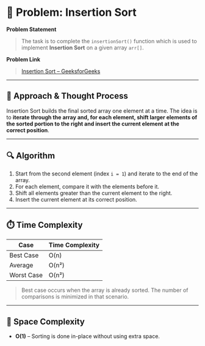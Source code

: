 # 🧮 Problem: Insertion Sort

**Problem Statement**  
> The task is to complete the `insertionSort()` function which is used to implement **Insertion Sort** on a given array `arr[]`.

**Problem Link**  
> [Insertion Sort – GeeksforGeeks](https://www.geeksforgeeks.org/problems/insertion-sort/1)

---

## 🧠 Approach & Thought Process

Insertion Sort builds the final sorted array one element at a time. The idea is to **iterate through the array and, for each element, shift larger elements of the sorted portion to the right and insert the current element at the correct position**.

---

## 🔍 Algorithm

1. Start from the second element (index `i = 1`) and iterate to the end of the array.
2. For each element, compare it with the elements before it.
3. Shift all elements greater than the current element to the right.
4. Insert the current element at its correct position.

---

## ⏱️ Time Complexity

| Case       | Time Complexity |
|------------|-----------------|
| Best Case  | O(n)            |
| Average    | O(n²)           |
| Worst Case | O(n²)           |

> Best case occurs when the array is already sorted. The number of comparisons is minimized in that scenario.

---

## 🧮 Space Complexity

- **O(1)** – Sorting is done in-place without using extra space.
